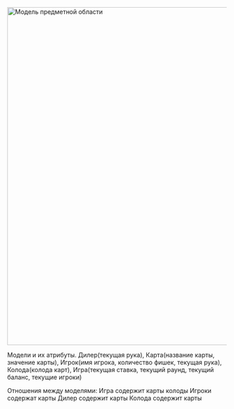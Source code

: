 <img width="776" alt="Модель предметной области" src="https://github.com/bashkov-01/rtippo/assets/52044554/383f5140-a68b-4eb5-b0cb-f9b29881fee7">




Модели и их атрибуты. 
Дилер(текущая рука), Карта(название карты, значение карты), Игрок(имя игрока, количество фишек, текущая рука), Колода(колода карт), Игра(текущая ставка, текущий раунд, текущий баланс, текущие игроки)

Отношения между моделями:
Игра содержит карты колоды
Игроки содержат карты
Дилер содержит карты
Колода содержит карты
